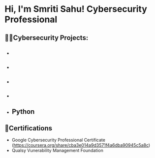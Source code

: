 <h1>Hi, I'm Smriti Sahu!  <a>Cybersecurity Professional</a>

<h2> 👩‍💻Cybersecurity Projects:</h2>

- <b></b>
  - 
- <b></b>
  -  
- <b></b>
  -
- <b></b>
  - 
- <b>Python</b>
  - 

<h2>📃Certifications</h2>

- Google Cybersecurity Professional Certificate (https://coursera.org/share/cba3e014a9d3571f4a6dba90945c5a8c)
- Qualsy Vunerability Management Foundation


